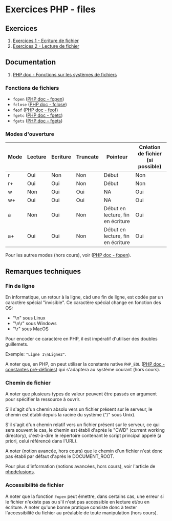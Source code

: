 # Exercices PHP - files

## Exercices

 1. [Exercices 1 - Ecriture de fichier](./ex1/)
 2. [Exercices 2 - Lecture de fichier](./ex2/)

## Documentation

 1. [PHP doc - Fonctions sur les systèmes de fichiers](https://www.php.net/manual/fr/ref.filesystem.php)

### Fonctions de fichiers

 - `fopen` ([PHP doc - fopen](https://www.php.net/manual/fr/function.fopen.php))
 - `fclose` ([PHP doc - fclose](https://www.php.net/manual/fr/function.fclose.php))
 - `feof` ([PHP doc - feof](https://www.php.net/manual/fr/function.feof.php))
 - `fgetc` ([PHP doc - fgetc](https://www.php.net/manual/fr/function.fgetc.php))
 - `fgets` ([PHP doc - fgets](https://www.php.net/manual/fr/function.fgets.php))

### Modes d'ouverture

| Mode | Lecture | Ecriture | Truncate | Pointeur | Création de fichier (si possible) |
|-|-|-|-|-|-|
| r  | Oui | Non | Non | Début | Non |
| r+ | Oui | Oui | Non | Début | Non |
| w  | Non | Oui | Oui | NA    | Oui |
| w+ | Oui | Oui | Oui | NA    | Oui |
| a  | Non | Oui | Non | Début en lecture, fin en écriture | Oui |
| a+ | Oui | Oui | Non | Début en lecture, fin en écriture | Oui |

Pour les autres modes (hors cours), voir ([PHP doc - fopen](https://www.php.net/manual/fr/function.fopen.php)).

## Remarques techniques

### Fin de ligne

En informatique, un retour à la ligne, càd une fin de ligne, est codée par un caractère spécial "invisible". Ce caractère spécial change en fonction des OS:
 - "\n" sous Linux
 - "\n\r" sous Windows 
 - "\r" sous MacOS

Pour encoder ce caractère en PHP, il est impératif d'utiliser des doubles guillemets.

Exemple: `"Ligne 1\nLigne2"`.

A noter que, en PHP, on peut utiliser la constante native `PHP_EOL` ([PHP doc - constantes pré-définies](https://www.php.net/manual/fr/reserved.constants.php)) qui s'adaptera au système courant (hors cours).

### Chemin de fichier

A noter que plusieurs types de valeur peuvent être passés en argument pour spécifier la ressource à ouvrir.

S'il s'agit d'un chemin absolu vers un fichier présent sur le serveur, le chemin est établi depuis la racine du système ("/" sous Unix).

S'il s'agit d'un chemin relatif vers un fichier présent sur le serveur, ce qui sera souvent le cas, le chemin est établi d'après le "CWD" (current working directory), c'est-à-dire le répertoire contenant le script principal appelé (a priori, celui référencé dans l'URL).

A noter (notion avancée, hors cours) que le chemin d'un fichier n'est donc pas établi par défaut d'après le DOCUMENT_ROOT.

Pour plus d'information (notions avancées, hors cours), voir l'article de [phpdelusions](https://phpdelusions.net/articles/paths).

### Accessibilité de fichier

A noter que la fonction `fopen` peut émettre, dans certains cas, une erreur si le fichier n'existe pas ou s'il n'est pas accessible en lecture et/ou en écriture. A noter qu'une bonne pratique consiste donc à tester l'accessibilité du fichier au préalable de toute manipulation (hors cours).
